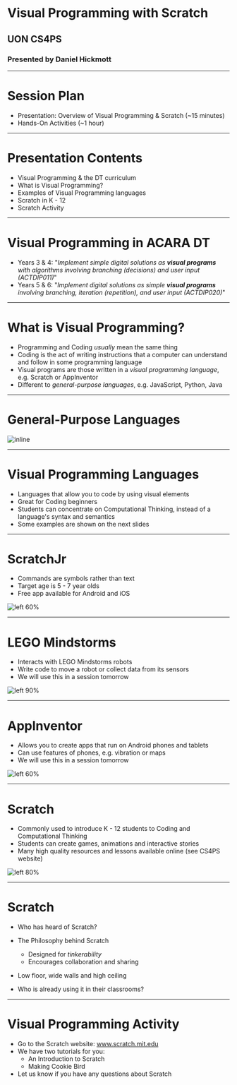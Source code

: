 # Visual Programming with Scratch

## UON CS4PS

### Presented by Daniel Hickmott

---

# Session Plan

- Presentation: Overview of Visual Programming & Scratch (~15 minutes)
- Hands-On Activities (~1 hour)

---

# Presentation Contents

- Visual Programming & the DT curriculum
- What is Visual Programming?
- Examples of Visual Programming languages
- Scratch in K - 12
- Scratch Activity

---

# Visual Programming in ACARA DT

- Years 3 & 4: "_Implement simple digital solutions as **visual programs** with algorithms involving branching (decisions) and user input (ACTDIP011)_" 
- Years 5 & 6: "_Implement digital solutions as simple **visual programs** involving branching, iteration (repetition), and user input (ACTDIP020)_" 

---

# What is Visual Programming?

- Programming and Coding *usually* mean the same thing
- Coding is the act of writing instructions that a computer can understand and follow in some programming language
- Visual programs are those written in a *visual programming language*, e.g. Scratch or AppInventor
- Different to *general-purpose languages*, e.g. JavaScript, Python, Java

---

# General-Purpose Languages

![inline](python_code.png)

--- 

# Visual Programming Languages

- Languages that allow you to code by using visual elements
- Great for Coding beginners
- Students can concentrate on Computational Thinking, instead of a language's syntax and semantics
- Some examples are shown on the next slides

---

# ScratchJr

- Commands are symbols rather than text
- Target age is 5 - 7 year olds
- Free app available for Android and iOS

![left 60%](scratch_jr.jpg)

---

# LEGO Mindstorms

- Interacts with LEGO Mindstorms robots
- Write code to move a robot or collect data from its sensors
- We will use this in a session tomorrow

![left 90%](lego_mindstorms.png)

---

# AppInventor

- Allows you to create apps that run on Android phones and tablets
- Can use features of phones, e.g. vibration or maps
- We will use this in a session tomorrow

![left 60%](app_inventor.png)

---

# Scratch 

- Commonly used to introduce K - 12 students to Coding and Computational Thinking
- Students can create games, animations and interactive stories
- Many high quality resources and lessons available online (see CS4PS website)

![left 80%](scratch.png)

---

# Scratch

- Who has heard of Scratch?
- The Philosophy behind Scratch
	- Designed for *tinkerability*
	- Encourages collaboration and sharing

- Low floor, wide walls and high ceiling
- Who is already using it in their classrooms?

---

# Visual Programming Activity

- Go to the Scratch website: www.scratch.mit.edu
- We have two tutorials for you:
  - An Introduction to Scratch
  - Making Cookie Bird
- Let us know if you have any questions about Scratch
